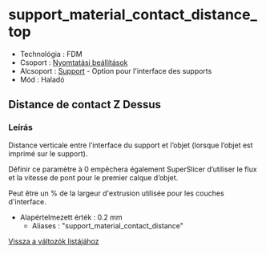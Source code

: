 # support\_material\_contact\_distance\_top

* Technológia : FDM
* Csoport : [Nyomtatási beállítások](../../konfig/print_settings.md)
* Alcsoport : [Support](../../beallitasok/print_settings.md#support) - Option pour l'interface des supports
* Mód : Haladó

## Distance de contact Z Dessus

### Leírás

Distance verticale entre l’interface du support et l’objet \(lorsque l’objet est imprimé sur le support\).

Définir ce paramètre à 0 empêchera également SuperSlicer d’utiliser le flux et la vitesse de pont pour le premier calque d’objet.

Peut être un % de la largeur d'extrusion utilisée pour les couches d'interface.

* Alapértelmezett érték : 0.2 mm
  * Aliases :  "support\_material\_contact\_distance"

[Vissza a változók listájához](/)

